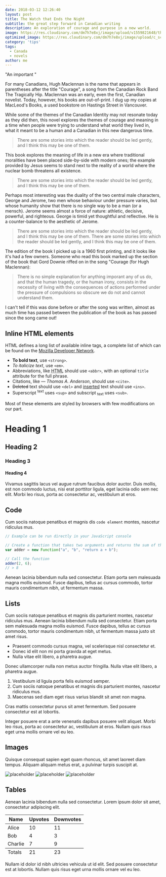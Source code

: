 ```yaml
---
date: 2018-03-12 12:26:40
layout: post
title: The Watch that Ends the Night
subtitle: the great step forward in Canadian writing
description: An exploration of courage and purpose in a new world.
image: https://res.cloudinary.com/dm7h7e8xj/image/upload/v1559821648/theme1_eoyjtl.jpg
optimized_image: https://res.cloudinary.com/dm7h7e8xj/image/upload/c_scale,w_380/v1559821648/theme1_eoyjtl.jpg
category: 'tips'
tags:
  - Canada
  - novels
author: me
---
```


"An important "

For many Canadians, Hugh Maclennan is the name that appears in parentheses after the title "Courage", a song from the Canadian Rock Band The Tragically Hip. Maclennan was an early, even the first, Canadian novelist. Today, however, his books are out-of-print. I dug up my copies at MacLeod's Books, a used bookstore on Hastings Street in Vancouver. 

While some of the themes of the Canadian Identity may not resonate today as they did then, this novel explores the themes of courage and meaning in a time when people were trying to understand what world they lived in, what it meant to be a human and a Canadian in this new dangerous time.

> There are some stories into which the reader should be led gently, and I think this may be one of them.

This book explores the meaning of life in a new era where traditional moralities have been placed side-by-side with modern ones; the example provided by Jesus seems to stand next to the reality of a world where the nuclear bomb threatens all existence. 

> There are some stories into which the reader should be led gently, and I think this may be one of them.

Perhaps most interesting was the duality of the two central male characters, George and Jerome, two men whose behaviour under pressure varies, but whose humanity show that there is no single way to be a man (or a mensch). Jerome seems almost a force of nature: athletic, decisive, powerful, and righteous. George is timid yet thoughtful and reflective. He is a counter-balance to the aesthetic of Jerome. 

> There are some stories into which the reader should be led gently, and I think this may be one of them.
> There are some stories into which the reader should be led gently, and I think this may be one of them.

The edition of the book I picked up is a 1960 first printing, and it looks like it's had a few owners. Someone who read this book marked up the section of the book that Gord Downie riffed on in the song "Courage (for Hugh Maclennan):

> There is no simple explanation for anything imporant any of us do, and that the human tragedy, or the human irony, consists in the necessity of living with the consequences of actions performed under the pressure of compulsions so obscure we do not and cannot understand them.

I can't tell if this was done before or after the song was written, almost as much time has passed between the publication of the book as has passed since the song came out!


## Inline HTML elements

HTML defines a long list of available inline tags, a complete list of which can be found on the [Mozilla Developer Network](https://developer.mozilla.org/en-US/docs/Web/HTML/Element).

- **To bold text**, use `<strong>`.
- *To italicize text*, use `<em>`.
- Abbreviations, like <abbr title="HyperText Markup Langage">HTML</abbr> should use `<abbr>`, with an optional `title` attribute for the full phrase.
- Citations, like <cite>&mdash; Thomas A. Anderson</cite>, should use `<cite>`.
- <del>Deleted</del> text should use `<del>` and <ins>inserted</ins> text should use `<ins>`.
- Superscript <sup>text</sup> uses `<sup>` and subscript <sub>text</sub> uses `<sub>`.

Most of these elements are styled by browsers with few modifications on our part.

# Heading 1

## Heading 2

### Heading 3

#### Heading 4

Vivamus sagittis lacus vel augue rutrum faucibus dolor auctor. Duis mollis, est non commodo luctus, nisi erat porttitor ligula, eget lacinia odio sem nec elit. Morbi leo risus, porta ac consectetur ac, vestibulum at eros.

## Code

Cum sociis natoque penatibus et magnis dis `code element` montes, nascetur ridiculus mus.

```js
// Example can be run directly in your JavaScript console

// Create a function that takes two arguments and returns the sum of those arguments
var adder = new Function("a", "b", "return a + b");

// Call the function
adder(2, 6);
// > 8
```

Aenean lacinia bibendum nulla sed consectetur. Etiam porta sem malesuada magna mollis euismod. Fusce dapibus, tellus ac cursus commodo, tortor mauris condimentum nibh, ut fermentum massa.

## Lists

Cum sociis natoque penatibus et magnis dis parturient montes, nascetur ridiculus mus. Aenean lacinia bibendum nulla sed consectetur. Etiam porta sem malesuada magna mollis euismod. Fusce dapibus, tellus ac cursus commodo, tortor mauris condimentum nibh, ut fermentum massa justo sit amet risus.

* Praesent commodo cursus magna, vel scelerisque nisl consectetur et.
* Donec id elit non mi porta gravida at eget metus.
* Nulla vitae elit libero, a pharetra augue.

Donec ullamcorper nulla non metus auctor fringilla. Nulla vitae elit libero, a pharetra augue.

1. Vestibulum id ligula porta felis euismod semper.
2. Cum sociis natoque penatibus et magnis dis parturient montes, nascetur ridiculus mus.
3. Maecenas sed diam eget risus varius blandit sit amet non magna.

Cras mattis consectetur purus sit amet fermentum. Sed posuere consectetur est at lobortis.

Integer posuere erat a ante venenatis dapibus posuere velit aliquet. Morbi leo risus, porta ac consectetur ac, vestibulum at eros. Nullam quis risus eget urna mollis ornare vel eu leo.

## Images

Quisque consequat sapien eget quam rhoncus, sit amet laoreet diam tempus. Aliquam aliquam metus erat, a pulvinar turpis suscipit at.

![placeholder](https://placehold.it/800x400 "Large example image")
![placeholder](https://placehold.it/400x200 "Medium example image")
![placeholder](https://placehold.it/200x200 "Small example image")

## Tables

Aenean lacinia bibendum nulla sed consectetur. Lorem ipsum dolor sit amet, consectetur adipiscing elit.

<table>
  <thead>
    <tr>
      <th>Name</th>
      <th>Upvotes</th>
      <th>Downvotes</th>
    </tr>
  </thead>
  <tfoot>
    <tr>
      <td>Totals</td>
      <td>21</td>
      <td>23</td>
    </tr>
  </tfoot>
  <tbody>
    <tr>
      <td>Alice</td>
      <td>10</td>
      <td>11</td>
    </tr>
    <tr>
      <td>Bob</td>
      <td>4</td>
      <td>3</td>
    </tr>
    <tr>
      <td>Charlie</td>
      <td>7</td>
      <td>9</td>
    </tr>
  </tbody>
</table>

Nullam id dolor id nibh ultricies vehicula ut id elit. Sed posuere consectetur est at lobortis. Nullam quis risus eget urna mollis ornare vel eu leo.










